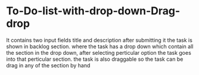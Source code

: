 # To-Do-list-with-drop-down-Drag-drop
It contains two input fields title and description after submitting it the task is shown in backlog section. where the task has a drop down which contain all the section in the drop down, after selecting perticular option the task goes into that perticular section. the task is also draggable so the task can be drag in any of the section by hand
